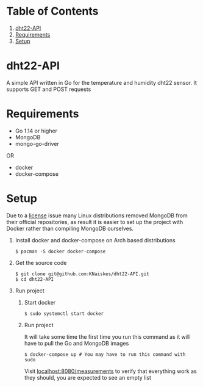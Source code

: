 
# Table of Contents

1.  [dht22-API](#org974c2b4)
2.  [Requirements](#orgdbe5deb)
3.  [Setup](#org867a2e3)


<a id="org974c2b4"></a>

# dht22-API

A simple API written in Go for the temperature and humidity dht22 sensor.
It supports GET and POST requests


<a id="orgdbe5deb"></a>

# Requirements

-   Go 1.14 or higher
-   MongoDB
-   mongo-go-driver

OR

-   docker
-   docker-compose


<a id="org867a2e3"></a>

# Setup

Due to a [license](https://lists.archlinux.org/pipermail/arch-dev-public/2019-January/029430.html)
issue many Linux distributions removed MongoDB from their official repositories,
as result it is easier to set up the project with Docker rather
than compiling MongoDB ourselves.

1.  Install docker and docker-compose on Arch based distributions

        $ pacman -S docker docker-compose

2.  Get the source code

        $ git clone git@github.com:KNaiskes/dht22-API.git
        $ cd dht22-API

3.  Run project

    1.  Start docker
    
            $ sudo systemctl start docker
    
    2.  Run project
    
        It will take some time the first time you run this command as it will have to pull
        the Go and MongoDB images
        
            $ docker-compose up # You may have to run this command with sudo
        
        Visit [localhost:8080/measurements](http://localhost:8080/measurements)
        to verify that everything work as they should, you are expected to see an empty list

